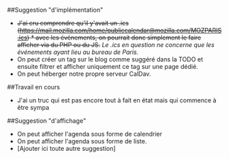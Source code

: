 ##Suggestion &quot;d'implémentation&quot;
* ~~J'ai cru comprendre qu'il y'avait un .ics (https://mail.mozilla.com/home/publiccalendar@mozilla.com/MOZPARIS.ics)     * avec les événements, on pourrait donc simplement le faire afficher via du PHP ou du JS.~~ _Le .ics en question ne concerne que les événements ayant lieu au bureau de Paris._
* On peut créer un tag sur le blog comme suggéré dans la TODO et ensuite filtrer et afficher uniquement ce tag sur une page dédié.
* On peut héberger notre propre serveur CalDav.

##Travail en cours
* J'ai un truc qui est pas encore tout à fait en état mais qui commence à être sympa

##Suggestion &quot;d'affichage&quot;
* On peut afficher l'agenda sous forme de calendrier
* On peut afficher l'agenda sous forme de liste.
* [Ajouter ici toute autre suggestion]